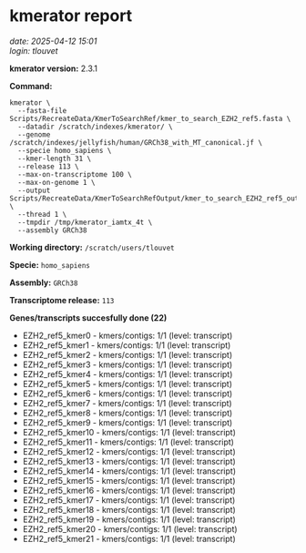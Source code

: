 # kmerator report
*date: 2025-04-12 15:01*  
*login: tlouvet*

**kmerator version:** 2.3.1

**Command:**

```
kmerator \
  --fasta-file Scripts/RecreateData/KmerToSearchRef/kmer_to_search_EZH2_ref5.fasta \
  --datadir /scratch/indexes/kmerator/ \
  --genome /scratch/indexes/jellyfish/human/GRCh38_with_MT_canonical.jf \
  --specie homo_sapiens \
  --kmer-length 31 \
  --release 113 \
  --max-on-transcriptome 100 \
  --max-on-genome 1 \
  --output Scripts/RecreateData/KmerToSearchRefOutput/kmer_to_search_EZH2_ref5_output \
  --thread 1 \
  --tmpdir /tmp/kmerator_iamtx_4t \
  --assembly GRCh38
```

**Working directory:** `/scratch/users/tlouvet`

**Specie:** `homo_sapiens`

**Assembly:** `GRCh38`

**Transcriptome release:** `113`

**Genes/transcripts succesfully done (22)**

- EZH2_ref5_kmer0 - kmers/contigs: 1/1 (level: transcript)
- EZH2_ref5_kmer1 - kmers/contigs: 1/1 (level: transcript)
- EZH2_ref5_kmer2 - kmers/contigs: 1/1 (level: transcript)
- EZH2_ref5_kmer3 - kmers/contigs: 1/1 (level: transcript)
- EZH2_ref5_kmer4 - kmers/contigs: 1/1 (level: transcript)
- EZH2_ref5_kmer5 - kmers/contigs: 1/1 (level: transcript)
- EZH2_ref5_kmer6 - kmers/contigs: 1/1 (level: transcript)
- EZH2_ref5_kmer7 - kmers/contigs: 1/1 (level: transcript)
- EZH2_ref5_kmer8 - kmers/contigs: 1/1 (level: transcript)
- EZH2_ref5_kmer9 - kmers/contigs: 1/1 (level: transcript)
- EZH2_ref5_kmer10 - kmers/contigs: 1/1 (level: transcript)
- EZH2_ref5_kmer11 - kmers/contigs: 1/1 (level: transcript)
- EZH2_ref5_kmer12 - kmers/contigs: 1/1 (level: transcript)
- EZH2_ref5_kmer13 - kmers/contigs: 1/1 (level: transcript)
- EZH2_ref5_kmer14 - kmers/contigs: 1/1 (level: transcript)
- EZH2_ref5_kmer15 - kmers/contigs: 1/1 (level: transcript)
- EZH2_ref5_kmer16 - kmers/contigs: 1/1 (level: transcript)
- EZH2_ref5_kmer17 - kmers/contigs: 1/1 (level: transcript)
- EZH2_ref5_kmer18 - kmers/contigs: 1/1 (level: transcript)
- EZH2_ref5_kmer19 - kmers/contigs: 1/1 (level: transcript)
- EZH2_ref5_kmer20 - kmers/contigs: 1/1 (level: transcript)
- EZH2_ref5_kmer21 - kmers/contigs: 1/1 (level: transcript)
